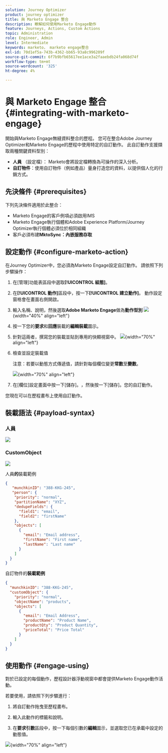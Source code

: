 ```yaml
---
solution: Journey Optimizer
product: journey optimizer
title: 與 Marketo Engage 整合
description: 瞭解如何使用Marketo Engage動作
feature: Journeys, Actions, Custom Actions
topic: Administration
role: Engineer, Admin
level: Intermediate
keywords: marketo， marketo engage整合
exl-id: 70d1ef5a-743b-4362-bb65-93a8c996209f
source-git-commit: 6f7b9bfb65617ee1ace3a2faaebdb24fa068d74f
workflow-type: tm+mt
source-wordcount: '325'
ht-degree: 4%

---
```


# 與 Marketo Engage 整合 {#integrating-with-marketo-engage}

開始與Marketo Engage無縫資料整合的歷程。 您可在整合Adobe Journey Optimizer和Marketo Engage的歷程中使用特定的自訂動作。 此自訂動作支援擷取兩種關鍵資料型別：

* **人員** （設定檔）： Marketo會將設定檔轉換為可操作的深入分析。
* **自訂物件**：使用自訂物件（例如產品）量身打造您的資料，以提供個人化的行銷方式。

## 先決條件 {#prerequisites}

下列先決條件適用於此整合：

* Marketo Engage的客戶例項必須啟用IMS
* Marketo Engage執行個體和Adobe Experience Platform/Journey Optimizer執行個體必須位於相同組織
* 客戶必須布建&#x200B;**MktoSync：內嵌服務存取**

## 設定動作 {#configure-marketo-action}


在Journey Optimizer中，您必須為Marketo Engage設定自訂動作。 請依照下列步驟操作：

1. 在[管理]功能表區段中選取&#x200B;**[!UICONTROL 組態]**。
1. 在&#x200B;**[!UICONTROL 動作]**&#x200B;區段中，按一下&#x200B;**[!UICONTROL 建立動作]**。 動作設定窗格會在畫面右側開啟。
1. 輸入名稱、說明，然後選取&#x200B;**Adobe Marketo Engage**&#x200B;做為&#x200B;**動作型別**
   ![](assets/engage-customaction-creation.png){width="40%" align="left"}
1. 按一下您的&#x200B;**要求**&#x200B;和&#x200B;**回應**&#x200B;裝載的&#x200B;**編輯裝載**&#x200B;圖示。
1. 針對這兩者，撰寫您的裝載並貼到專用的快顯視窗中。
   ![](assets/engage-customaction-payload.png){width="70%" align="left"}
1. 檢查並設定裝載值

   注意：若要以動態方式傳遞值，請針對每個欄位變更&#x200B;**常數**&#x200B;至&#x200B;**變數**。

   ![](assets/engage-customaction-payload-fields.png){width="70%" align="left"}

1. 在[欄位]設定畫面中按一下[儲存]。**&#x200B;**，然後按一下[儲存]。**&#x200B;**&#x200B;您的自訂動作。

您現在可以在歷程畫布上使用自訂動作。

## 裝載語法 {#payload-syntax}

### 人員

![](assets/payload-person.png)

### CustomObject

![](assets/payload-customobject.png)


人員&#x200B;**的**&#x200B;裝載範例

```json
{
   "munchkinID": "388-KKG-245",  
   "person": {
    "priority": "normal",
    "partitionName": "XYZ",
    "dedupeFields": {
      "field1": "email",
      "field2": "firstName"
    },
    "objects": [
      {
        "email": "Email address",
        "firstName": "First name",
        "lastName": "Last name"
      }
    ]
  }
}
```

自訂物件的&#x200B;**裝載範例**

```json
{
  "munchkinID": "388-KKG-245", 
  "customObject": {
    "priority": "normal",
    "objectName": "products",
    "objects": [
      {
        "email": "Email Address",
        "productName": "Product Name",
        "productQty": "Product Quantity",
        "priceTotal": "Price Total"
      }
    ]
  }
}
```


## 使用動作 {#engage-using}

對於已設定的每個動作，歷程設計器浮動視窗中都會提供Marketo Engage動作活動。

若要使用，請依照下列步驟進行：

1. 將自訂動作拖曳至歷程畫布。

1. 輸入此動作的標籤和說明。

1. 在&#x200B;**要求引數**&#x200B;區段中，按一下每個引數的&#x200B;**編輯**&#x200B;圖示，並選取您已在承載中設定的動態值。

![](assets/engage-use-canvas.png){width="70%" align="left"}
